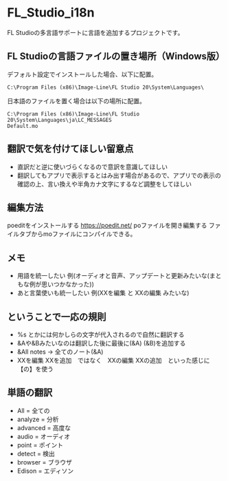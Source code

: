 # FL_Studio_i18n
FL Studioの多言語サポートに言語を追加するプロジェクトです。

## FL Studioの言語ファイルの置き場所（Windows版）
デフォルト設定でインストールした場合、以下に配置。
```
C:\Program Files (x86)\Image-Line\FL Studio 20\System\Languages\
```
日本語のファイルを置く場合は以下の場所に配置。
```
C:\Program Files (x86)\Image-Line\FL Studio 20\System\Languages\ja\LC_MESSAGES
Default.mo
```

## 翻訳で気を付けてほしい留意点
* 直訳だと逆に使いづらくなるので意訳を意識してほしい
* 翻訳してもアプリで表示するとはみ出す場合があるので、アプリでの表示の確認の上、言い換えや半角カナ文字にするなど調整をしてほしい

## 編集方法
poeditをインストールする
https://poedit.net/
poファイルを開き編集する
ファイルタブからmoファイルにコンパイルできる。

## メモ
* 用語を統一したい 例(オーディオと音声、アップデートと更新みたいな(まともな例が思いつかなかった))
* あと言葉使いも統一したい 例(XXを編集 と XXの編集 みたいな)

## ということで一応の規則
* %s とかには何かしらの文字が代入されるので自然に翻訳する
* &Aや&Bみたいなのは翻訳した後に最後に(&A) (&B)を追加する
* &All notes → 全てのノート(&A)
* XXを編集 XXを追加　ではなく　XXの編集 XXの追加　といった感じに【の】を使う

## 単語の翻訳
* All = 全ての
* analyze = 分析
* advanced = 高度な
* audio = オーディオ
* point = ポイント
* detect = 検出
* browser = ブラウザ
* Edison = エディソン